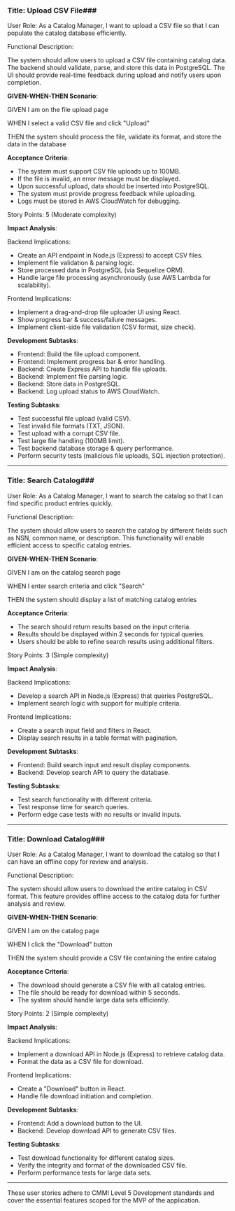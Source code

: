 ### **Title: Upload CSV File**###

User Role: As a Catalog Manager, I want to upload a CSV file so that I can populate the catalog database efficiently.

Functional Description:

The system should allow users to upload a CSV file containing catalog data. The backend should validate, parse, and store this data in PostgreSQL. The UI should provide real-time feedback during upload and notify users upon completion.

**GIVEN-WHEN-THEN Scenario**:

GIVEN I am on the file upload page

WHEN I select a valid CSV file and click "Upload"

THEN the system should process the file, validate its format, and store the data in the database

**Acceptance Criteria**:

- The system must support CSV file uploads up to 100MB.
- If the file is invalid, an error message must be displayed.
- Upon successful upload, data should be inserted into PostgreSQL.
- The system must provide progress feedback while uploading.
- Logs must be stored in AWS CloudWatch for debugging.

Story Points: 5 (Moderate complexity)

**Impact Analysis**:

Backend Implications:

- Create an API endpoint in Node.js (Express) to accept CSV files.
- Implement file validation & parsing logic.
- Store processed data in PostgreSQL (via Sequelize ORM).
- Handle large file processing asynchronously (use AWS Lambda for scalability).

Frontend Implications:

- Implement a drag-and-drop file uploader UI using React.
- Show progress bar & success/failure messages.
- Implement client-side file validation (CSV format, size check).

**Development Subtasks**:

- Frontend: Build the file upload component.
- Frontend: Implement progress bar & error handling.
- Backend: Create Express API to handle file uploads.
- Backend: Implement file parsing logic.
- Backend: Store data in PostgreSQL.
- Backend: Log upload status to AWS CloudWatch.

**Testing Subtasks**:

- Test successful file upload (valid CSV).
- Test invalid file formats (TXT, JSON).
- Test upload with a corrupt CSV file.
- Test large file handling (100MB limit).
- Test backend database storage & query performance.
- Perform security tests (malicious file uploads, SQL injection protection).

---

### **Title: Search Catalog**###

User Role: As a Catalog Manager, I want to search the catalog so that I can find specific product entries quickly.

Functional Description:

The system should allow users to search the catalog by different fields such as NSN, common name, or description. This functionality will enable efficient access to specific catalog entries.

**GIVEN-WHEN-THEN Scenario**:

GIVEN I am on the catalog search page

WHEN I enter search criteria and click "Search"

THEN the system should display a list of matching catalog entries

**Acceptance Criteria**:

- The search should return results based on the input criteria.
- Results should be displayed within 2 seconds for typical queries.
- Users should be able to refine search results using additional filters.

Story Points: 3 (Simple complexity)

**Impact Analysis**:

Backend Implications:

- Develop a search API in Node.js (Express) that queries PostgreSQL.
- Implement search logic with support for multiple criteria.

Frontend Implications:

- Create a search input field and filters in React.
- Display search results in a table format with pagination.

**Development Subtasks**:

- Frontend: Build search input and result display components.
- Backend: Develop search API to query the database.

**Testing Subtasks**:

- Test search functionality with different criteria.
- Test response time for search queries.
- Perform edge case tests with no results or invalid inputs.

---

### **Title: Download Catalog**###

User Role: As a Catalog Manager, I want to download the catalog so that I can have an offline copy for review and analysis.

Functional Description:

The system should allow users to download the entire catalog in CSV format. This feature provides offline access to the catalog data for further analysis and review.

**GIVEN-WHEN-THEN Scenario**:

GIVEN I am on the catalog page

WHEN I click the "Download" button

THEN the system should provide a CSV file containing the entire catalog

**Acceptance Criteria**:

- The download should generate a CSV file with all catalog entries.
- The file should be ready for download within 5 seconds.
- The system should handle large data sets efficiently.

Story Points: 2 (Simple complexity)

**Impact Analysis**:

Backend Implications:

- Implement a download API in Node.js (Express) to retrieve catalog data.
- Format the data as a CSV file for download.

Frontend Implications:

- Create a "Download" button in React.
- Handle file download initiation and completion.

**Development Subtasks**:

- Frontend: Add a download button to the UI.
- Backend: Develop download API to generate CSV files.

**Testing Subtasks**:

- Test download functionality for different catalog sizes.
- Verify the integrity and format of the downloaded CSV file.
- Perform performance tests for large data sets.

---

These user stories adhere to CMMI Level 5 Development standards and cover the essential features scoped for the MVP of the application.